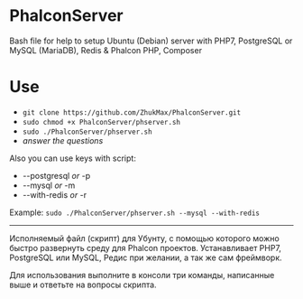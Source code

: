 # PhalconServer
Bash file for help to setup Ubuntu (Debian) server with PHP7, PostgreSQL or MySQL (MariaDB), Redis &amp; Phalcon PHP, Composer 

# Use
* `git clone https://github.com/ZhukMax/PhalconServer.git`
* `sudo chmod +x PhalconServer/phserver.sh`
* `sudo ./PhalconServer/phserver.sh`
* *answer the questions*

Also you can use keys with script:
* --postgresql *or* -p
* --mysql *or* -m
* --with-redis *or* -r

Example: `sudo ./PhalconServer/phserver.sh --mysql --with-redis`

---------------------------------------------------------------------------

Исполняемый файл (скрипт) для Убунту, с помощью которого можно быстро развернуть среду для Phalcon проектов.
Устанавливает PHP7, PostgreSQL или MySQL, Редис при желании, а так же сам фреймворк.

Для использования выполните в консоли три команды, написанные выше и ответьте на вопросы скрипта.
